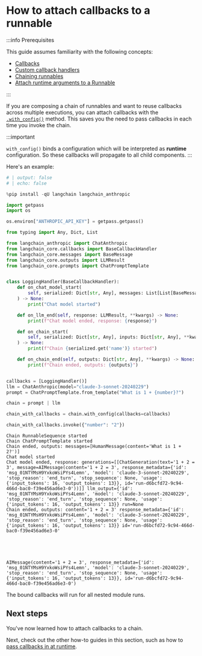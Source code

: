 # How to attach callbacks to a runnable

:::info Prerequisites

This guide assumes familiarity with the following concepts:

- [Callbacks](/docs/concepts/callbacks)
- [Custom callback handlers](/docs/how_to/custom_callbacks)
- [Chaining runnables](/docs/how_to/sequence)
- [Attach runtime arguments to a Runnable](/docs/how_to/binding)

:::

If you are composing a chain of runnables and want to reuse callbacks across multiple executions, you can attach callbacks with the [`.with_config()`](https://python.langchain.com/api_reference/core/runnables/langchain_core.runnables.base.Runnable.html#langchain_core.runnables.base.Runnable.with_config) method. This saves you the need to pass callbacks in each time you invoke the chain.

:::important

`with_config()` binds a configuration which will be interpreted as **runtime** configuration. So these callbacks will propagate to all child components.
:::

Here's an example:


```python
# | output: false
# | echo: false

%pip install -qU langchain langchain_anthropic

import getpass
import os

os.environ["ANTHROPIC_API_KEY"] = getpass.getpass()
```


```python
from typing import Any, Dict, List

from langchain_anthropic import ChatAnthropic
from langchain_core.callbacks import BaseCallbackHandler
from langchain_core.messages import BaseMessage
from langchain_core.outputs import LLMResult
from langchain_core.prompts import ChatPromptTemplate


class LoggingHandler(BaseCallbackHandler):
    def on_chat_model_start(
        self, serialized: Dict[str, Any], messages: List[List[BaseMessage]], **kwargs
    ) -> None:
        print("Chat model started")

    def on_llm_end(self, response: LLMResult, **kwargs) -> None:
        print(f"Chat model ended, response: {response}")

    def on_chain_start(
        self, serialized: Dict[str, Any], inputs: Dict[str, Any], **kwargs
    ) -> None:
        print(f"Chain {serialized.get('name')} started")

    def on_chain_end(self, outputs: Dict[str, Any], **kwargs) -> None:
        print(f"Chain ended, outputs: {outputs}")


callbacks = [LoggingHandler()]
llm = ChatAnthropic(model="claude-3-sonnet-20240229")
prompt = ChatPromptTemplate.from_template("What is 1 + {number}?")

chain = prompt | llm

chain_with_callbacks = chain.with_config(callbacks=callbacks)

chain_with_callbacks.invoke({"number": "2"})
```

    Chain RunnableSequence started
    Chain ChatPromptTemplate started
    Chain ended, outputs: messages=[HumanMessage(content='What is 1 + 2?')]
    Chat model started
    Chat model ended, response: generations=[[ChatGeneration(text='1 + 2 = 3', message=AIMessage(content='1 + 2 = 3', response_metadata={'id': 'msg_01NTYMsH9YxkoWsiPYs4Lemn', 'model': 'claude-3-sonnet-20240229', 'stop_reason': 'end_turn', 'stop_sequence': None, 'usage': {'input_tokens': 16, 'output_tokens': 13}}, id='run-d6bcfd72-9c94-466d-bac0-f39e456ad6e3-0'))]] llm_output={'id': 'msg_01NTYMsH9YxkoWsiPYs4Lemn', 'model': 'claude-3-sonnet-20240229', 'stop_reason': 'end_turn', 'stop_sequence': None, 'usage': {'input_tokens': 16, 'output_tokens': 13}} run=None
    Chain ended, outputs: content='1 + 2 = 3' response_metadata={'id': 'msg_01NTYMsH9YxkoWsiPYs4Lemn', 'model': 'claude-3-sonnet-20240229', 'stop_reason': 'end_turn', 'stop_sequence': None, 'usage': {'input_tokens': 16, 'output_tokens': 13}} id='run-d6bcfd72-9c94-466d-bac0-f39e456ad6e3-0'
    




    AIMessage(content='1 + 2 = 3', response_metadata={'id': 'msg_01NTYMsH9YxkoWsiPYs4Lemn', 'model': 'claude-3-sonnet-20240229', 'stop_reason': 'end_turn', 'stop_sequence': None, 'usage': {'input_tokens': 16, 'output_tokens': 13}}, id='run-d6bcfd72-9c94-466d-bac0-f39e456ad6e3-0')



The bound callbacks will run for all nested module runs.

## Next steps

You've now learned how to attach callbacks to a chain.

Next, check out the other how-to guides in this section, such as how to [pass callbacks in at runtime](/docs/how_to/callbacks_runtime).
